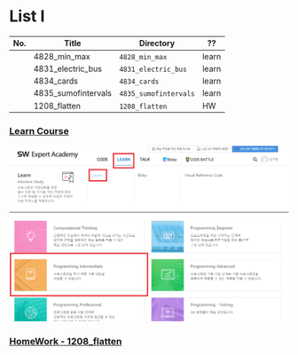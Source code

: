 # List I


| No.  | Title               | Directory             | ??  |
| ---- | ------------------- | --------------------- | ----- |
|      | 4828_min_max        | `4828_min_max`        | learn |
|      | 4831_electric_bus   | `4831_electric_bus`   | learn |
|      | 4834_cards          | `4834_cards`          | learn |
|      | 4835_sumofintervals | `4835_sumofintervals` | learn |
|      | 1208_flatten        | `1208_flatten`        | HW    |

### [Learn Course](https://swexpertacademy.com/main/learn/course/subjectDetail.do?courseId=AVuPDN86AAXw5UW6&subjectId=AWOVFCzaqeUDFAWg)

![image-20210810082924370](README.assets/image-20210810082924370.png)





### [HomeWork - 1208_flatten](https://swexpertacademy.com/main/code/problem/problemDetail.do?contestProbId=AV139KOaABgCFAYh&categoryId=AV139KOaABgCFAYh&categoryType=CODE&problemTitle=flatt&orderBy=FIRST_REG_DATETIME&selectCodeLang=ALL&select-1=&pageSize=10&pageIndex=1)
